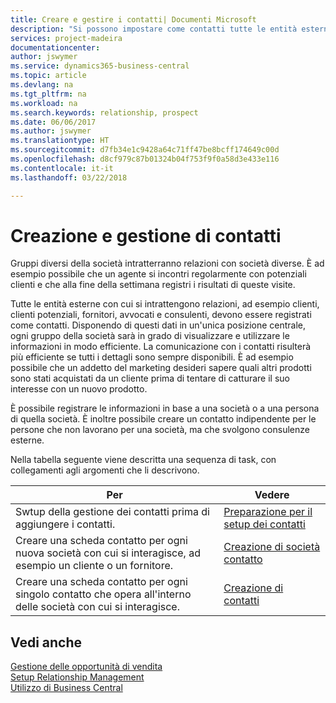 ```yaml
---
title: Creare e gestire i contatti| Documenti Microsoft
description: "Si possono impostare come contatti tutte le entità esterne con cui si ha una relazione d'affari, ad esempio prospetti, clienti, fornitori e consulenti."
services: project-madeira
documentationcenter: 
author: jswymer
ms.service: dynamics365-business-central
ms.topic: article
ms.devlang: na
ms.tgt_pltfrm: na
ms.workload: na
ms.search.keywords: relationship, prospect
ms.date: 06/06/2017
ms.author: jswymer
ms.translationtype: HT
ms.sourcegitcommit: d7fb34e1c9428a64c71ff47be8bcff174649c00d
ms.openlocfilehash: d8cf979c87b01324b04f753f9f0a58d3e433e116
ms.contentlocale: it-it
ms.lasthandoff: 03/22/2018

---
```

# <a name="creating-and-managing-contacts"></a>Creazione e gestione di contatti
Gruppi diversi della società intratterranno relazioni con società diverse. È ad esempio possibile che un agente si incontri regolarmente con potenziali clienti e che alla fine della settimana registri i risultati di queste visite.

Tutte le entità esterne con cui si intrattengono relazioni, ad esempio clienti, clienti potenziali, fornitori, avvocati e consulenti, devono essere registrati come contatti. Disponendo di questi dati in un'unica posizione centrale, ogni gruppo della società sarà in grado di visualizzare e utilizzare le informazioni in modo efficiente. La comunicazione con i contatti risulterà più efficiente se tutti i dettagli sono sempre disponibili. È ad esempio possibile che un addetto del marketing desideri sapere quali altri prodotti sono stati acquistati da un cliente prima di tentare di catturare il suo interesse con un nuovo prodotto.

È possibile registrare le informazioni in base a una società o a una persona di quella società. È inoltre possibile creare un contatto indipendente per le persone che non lavorano per una società, ma che svolgono consulenze esterne.

Nella tabella seguente viene descritta una sequenza di task, con collegamenti agli argomenti che li descrivono.

| Per | Vedere |
| --- | --- |
| Swtup della gestione dei contatti prima di aggiungere i contatti. |[Preparazione per il setup dei contatti](marketing-setup-contacts.md) |
| Creare una scheda contatto per ogni nuova società con cui si interagisce, ad esempio un cliente o un fornitore. |[Creazione di società contatto](marketing-create-contact-companies.md) |
| Creare una scheda contatto per ogni singolo contatto che opera all'interno delle società con cui si interagisce. |[Creazione di contatti](marketing-create-contact-persons.md) |

## <a name="see-also"></a>Vedi anche
[Gestione delle opportunità di vendita](marketing-manage-sales-opportunities.md)  
[Setup Relationship Management](marketing-setup-marketing.md)  
[Utilizzo di Business Central](ui-work-product.md)  

